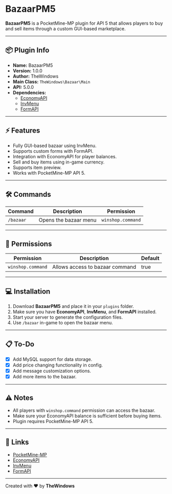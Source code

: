 # BazaarPM5

**BazaarPM5** is a PocketMine-MP plugin for API 5 that allows players to buy and sell items through a custom GUI-based marketplace.

---

## 📦 Plugin Info

- **Name:** BazaarPM5  
- **Version:** 1.0.0  
- **Author:** TheWindows  
- **Main Class:** `TheWindows\Bazaar\Main`  
- **API:** 5.0.0  
- **Dependencies:** 
  - [EconomyAPI](https://poggit.pmmp.io/p/EconomyAPI)  
  - [InvMenu](https://poggit.pmmp.io/p/InvMenu)  
  - [FormAPI](https://poggit.pmmp.io/p/FormAPI)  

---

## ⚡ Features

- Fully GUI-based bazaar using InvMenu.
- Supports custom forms with FormAPI.
- Integration with EconomyAPI for player balances.
- Sell and buy items using in-game currency.
- Supports item preview.
- Works with PocketMine-MP API 5.

---

## 🛠 Commands

| Command       | Description                          | Permission           |
|---------------|--------------------------------------|--------------------|
| `/bazaar`     | Opens the bazaar menu                 | `winshop.command`   |

---

## 📝 Permissions

| Permission         | Description                     | Default |
|-------------------|---------------------------------|---------|
| `winshop.command`  | Allows access to bazaar command | true    |

---

## 💻 Installation

1. Download **BazaarPM5** and place it in your `plugins` folder.  
2. Make sure you have **EconomyAPI**, **InvMenu**, and **FormAPI** installed.  
3. Start your server to generate the configuration files.  
4. Use `/bazaar` in-game to open the bazaar menu.

---

## 📋 To-Do

- [x] Add MySQL support for data storage.
- [x] Add price changing functionality in config.
- [x] Add message customization options.
- [x] Add more items to the bazaar.

---

## ⚠ Notes

- All players with `winshop.command` permission can access the bazaar.
- Make sure your EconomyAPI balance is sufficient before buying items.
- Plugin requires PocketMine-MP API 5.

---

## 🔗 Links

- [PocketMine-MP](https://www.pocketmine.net/)  
- [EconomyAPI](https://poggit.pmmp.io/p/EconomyAPI)  
- [InvMenu](https://poggit.pmmp.io/p/InvMenu)  
- [FormAPI](https://poggit.pmmp.io/p/FormAPI)  

---

Created with ❤️ by **TheWindows**
